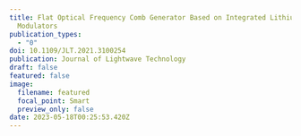 ```yaml
---
title: Flat Optical Frequency Comb Generator Based on Integrated Lithium Niobate
  Modulators
publication_types:
  - "0"
doi: 10.1109/JLT.2021.3100254
publication: Journal of Lightwave Technology
draft: false
featured: false
image:
  filename: featured
  focal_point: Smart
  preview_only: false
date: 2023-05-18T00:25:53.420Z
---
```

